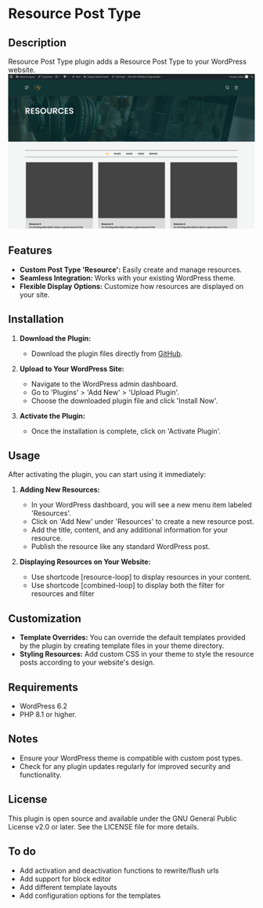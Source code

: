 # Resource Post Type

## Description
Resource Post Type plugin adds a Resource Post Type to your WordPress website.
![Resources shortcode](/screenshots/screenshots.png "[combined-loop] shortcode")

## Features
- **Custom Post Type 'Resource':** Easily create and manage resources.
- **Seamless Integration:** Works with your existing WordPress theme.
- **Flexible Display Options:** Customize how resources are displayed on your site.

## Installation
1. **Download the Plugin:**
   - Download the plugin files directly from [GitHub](https://github.com/mevolkan/beyond-legacy-resources).

2. **Upload to Your WordPress Site:**
   - Navigate to the WordPress admin dashboard.
   - Go to 'Plugins' > 'Add New' > 'Upload Plugin'.
   - Choose the downloaded plugin file and click 'Install Now'.

3. **Activate the Plugin:**
   - Once the installation is complete, click on 'Activate Plugin'.

## Usage
After activating the plugin, you can start using it immediately:

1. **Adding New Resources:**
   - In your WordPress dashboard, you will see a new menu item labeled 'Resources'.
   - Click on 'Add New' under 'Resources' to create a new resource post.
   - Add the title, content, and any additional information for your resource.
   - Publish the resource like any standard WordPress post.

2. **Displaying Resources on Your Website:**
   - Use shortcode [resource-loop] to display resources in your content.
   - Use shortcode [combined-loop] to display both the filter for resources and filter

## Customization
- **Template Overrides:** You can override the default templates provided by the plugin by creating template files in your theme directory.
- **Styling Resources:** Add custom CSS in your theme to style the resource posts according to your website's design.

## Requirements
- WordPress 6.2
- PHP 8.1 or higher.

## Notes
- Ensure your WordPress theme is compatible with custom post types.
- Check for any plugin updates regularly for improved security and functionality.

## License
This plugin is open source and available under the GNU General Public License v2.0 or later. See the LICENSE file for more details.

## To do
- Add activation and deactivation functions to rewrite/flush urls
- Add support for block editor
- Add different template layouts
- Add configuration options for the templates